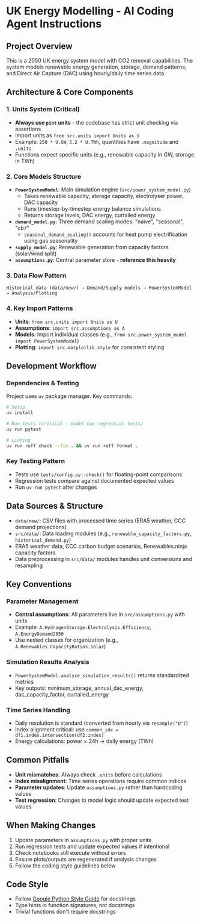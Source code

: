 # UK Energy Modelling - AI Coding Agent Instructions

## Project Overview
This is a 2050 UK energy system model with CO2 removal capabilities. The system models renewable energy generation, storage, demand patterns, and Direct Air Capture (DAC) using hourly/daily time series data.

## Architecture & Core Components

### 1. Units System (Critical)
- **Always use `pint` units** - the codebase has strict unit checking via assertions
- Import units as `from src.units import Units as U`
- Example: `250 * U.GW`, `5.2 * U.TWh`, quantities have `.magnitude` and `.units`
- Functions expect specific units (e.g., renewable capacity in GW, storage in TWh)

### 2. Core Models Structure
- **`PowerSystemModel`**: Main simulation engine (`src/power_system_model.py`)
  - Takes renewable capacity, storage capacity, electrolyser power, DAC capacity
  - Runs timestep-by-timestep energy balance simulations
  - Returns storage levels, DAC energy, curtailed energy
- **`demand_model.py`**: Three demand scaling modes: "naive", "seasonal", "cb7"
  - `seasonal_demand_scaling()` accounts for heat pump electrification using gas seasonality
- **`supply_model.py`**: Renewable generation from capacity factors (solar/wind split)
- **`assumptions.py`**: Central parameter store - **reference this heavily**

### 3. Data Flow Pattern
```
Historical data (data/new/) → Demand/Supply models → PowerSystemModel → Analysis/Plotting
```

### 4. Key Import Patterns
- **Units**: `from src.units import Units as U`
- **Assumptions**: `import src.assumptions as A`
- **Models**: Import individual classes (e.g., `from src.power_system_model import PowerSystemModel`)
- **Plotting**: `import src.matplotlib_style` for consistent styling

## Development Workflow

### Dependencies & Testing
Project uses `uv` package manager. Key commands:

```bash
# Setup
uv install

# Run tests (critical - model has regression tests)
uv run pytest

# Linting
uv run ruff check --fix . && uv run ruff format .
```

### Key Testing Pattern
- Tests use `tests/config.py::check()` for floating-point comparisons
- Regression tests compare against documented expected values
- Run `uv run pytest` after changes

## Data Sources & Structure
- `data/new/`: CSV files with processed time series (ERA5 weather, CCC demand projections)
- `src/data/`: Data loading modules (e.g., `renewable_capacity_factors.py`, `historical_demand.py`)
- ERA5 weather data, CCC carbon budget scenarios, Renewables.ninja capacity factors
- Data preprocessing in `src/data/` modules handles unit conversions and resampling

## Key Conventions

### Parameter Management
- **Central assumptions**: All parameters live in `src/assumptions.py` with units
- Example: `A.HydrogenStorage.Electrolysis.Efficiency`, `A.EnergyDemand2050`
- Use nested classes for organization (e.g., `A.Renewables.CapacityRatios.Solar`)

### Simulation Results Analysis
- `PowerSystemModel.analyze_simulation_results()` returns standardized metrics
- Key outputs: minimum_storage, annual_dac_energy, dac_capacity_factor, curtailed_energy

### Time Series Handling
- Daily resolution is standard (converted from hourly via `resample("D")`)
- Index alignment critical: use `common_idx = df1.index.intersection(df2.index)`
- Energy calculations: power × 24h → daily energy (TWh)

## Common Pitfalls
- **Unit mismatches**: Always check `.units` before calculations
- **Index misalignment**: Time series operations require common indices  
- **Parameter updates**: Update `assumptions.py` rather than hardcoding values
- **Test regression**: Changes to model logic should update expected test values

## When Making Changes
1. Update parameters in `assumptions.py` with proper units
2. Run regression tests and update expected values if intentional
3. Check notebooks still execute without errors
4. Ensure plots/outputs are regenerated if analysis changes
5. Follow the coding style guidelines below

## Code Style
- Follow [Google Python Style Guide](https://google.github.io/styleguide/pyguide.html#38-comments-and-docstrings) for docstrings
- Type hints in function signatures, not docstrings
- Trivial functions don't require docstrings
